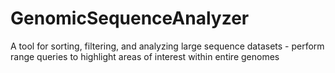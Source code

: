 # GenomicSequenceAnalyzer
A tool for sorting, filtering, and analyzing large sequence datasets - perform range queries to highlight areas of interest within entire genomes
